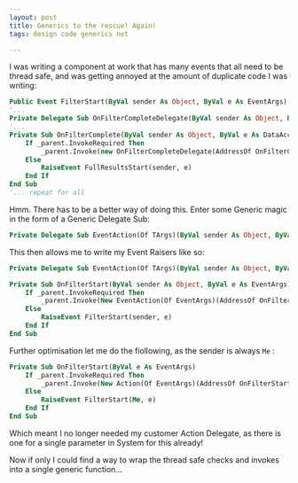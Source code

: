 ```yaml
---
layout: post
title: Generics to the rescue! Again!
tags: design code generics net

---
```


I was writing a component at work that has many events that all need to be thread safe, and was getting annoyed at the amount of duplicate code I was writing:

```vb
Public Event FilterStart(ByVal sender As Object, ByVal e As EventArgs)
'...
Private Delegate Sub OnFilterCompleteDelegate(ByVal sender As Object, ByVal e As FilterCompleteEventArgs)
'...
Private Sub OnFilterComplete(ByVal sender As Object, ByVal e As DataAccess.LoadEventArgs)
    If _parent.InvokeRequired Then
        _parent.Invoke(new OnFilterCompleteDelegate(AddressOf OnFilterComplete), new Object() {sender, e})
    Else
        RaiseEvent FullResultsStart(sender, e)
    End If
End Sub
'... repeat for all
```

Hmm. There has to be a better way of doing this. Enter some Generic magic in the form of a Generic Delegate Sub:

```vb
Private Delegate Sub EventAction(Of TArgs)(ByVal sender As Object, ByVal args As TArgs)
```

This then allows me to write my Event Raisers like so:

```vb
Private Delegate Sub EventAction(Of TArgs)(ByVal sender As Object, ByVal args As TArgs)

Private Sub OnFilterStart(ByVal sender As Object, ByVal e As EventArgs)
    If _parent.InvokeRequired Then
        _parent.Invoke(New EventAction(Of EventArgs)(AddressOf OnFilterStart), New Object() {sender, e})
    Else
        RaiseEvent FilterStart(sender, e)
    End If
End Sub
```

Further optimisation let me do the fiollowing, as the sender is always `Me` :

```vb
Private Sub OnFilterStart(ByVal e As EventArgs)
    If _parent.InvokeRequired Then
        _parent.Invoke(New Action(Of EventArgs)(AddressOf OnFilterStart), New Object() {e})
    Else
        RaiseEvent FilterStart(Me, e)
    End If
End Sub
```

Which meant I no longer needed my customer Action Delegate, as there is one for a single parameter in System for this already!

Now if only I could find a way to wrap the thread safe checks and invokes into a single generic function...
